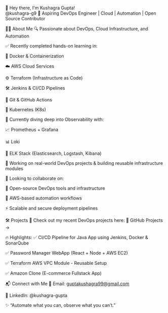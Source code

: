 👋 Hey there, I'm Kushagra Gupta! <br>@kushagra-g9
🚀 Aspiring DevOps Engineer | Cloud | Automation | Open Source Contributor

👨‍💻 About Me
🔍 Passionate about DevOps, Cloud Infrastructure, and Automation

✅ Recently completed hands-on learning in:

🐳 Docker & Containerization

☁️ AWS Cloud Services

⚙️ Terraform (Infrastructure as Code)

🛠️ Jenkins & CI/CD Pipelines

🐙 Git & GitHub Actions

🚢 Kubernetes (K8s)

📡 Currently diving deep into Observability with:

📈 Prometheus + Grafana

📊 Loki

🧠 ELK Stack (Elasticsearch, Logstash, Kibana)

🧱 Working on real-world DevOps projects & building reusable infrastructure modules

🤝 Looking to collaborate on:

🔧 Open-source DevOps tools and infrastructure

🧩 AWS-based automation workflows

⚡ Scalable and secure deployment pipelines

🛠️ Projects
📂 Check out my recent DevOps projects here:
🔗 GitHub Projects →

🔥 Highlights:
✅ CI/CD Pipeline for Java App using Jenkins, Docker & SonarQube

✅ Password Manager WebApp (React + Node + AWS EC2)

✅ Terraform AWS VPC Module - Reusable Setup

✅ Amazon Clone (E-commerce Fullstack App)





📬 Connect with Me
📧 Email: guptakushagra99@gmail.com

🔗 LinkedIn: @kushagra-gupta

✨ “Automate what you can, observe what you can’t.”

<!--
**kushagra-g9/kushagra-g9** is a ✨ _special_ ✨ repository because its `README.md` (this file) appears on your GitHub profile.

Here are some ideas to get you started:

- 🔭 I’m currently working on ...
- 🌱 I’m currently learning ...
- 👯 I’m looking to collaborate on ...
- 🤔 I’m looking for help with ...
- 💬 Ask me about ...
- 📫 How to reach me: ...
- 😄 Pronouns: ...
- ⚡ Fun fact: ...
-->

